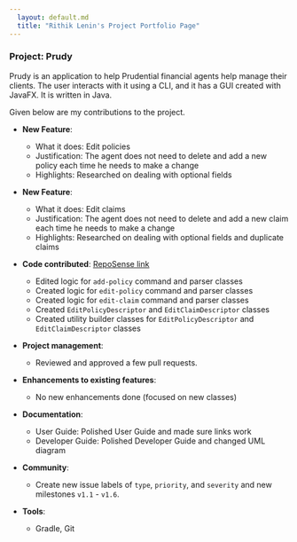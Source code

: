 ```yaml
---
  layout: default.md
  title: "Rithik Lenin's Project Portfolio Page"
---
```


### Project: Prudy

Prudy is an application to help Prudential financial agents help manage their clients. The user interacts with it using a CLI, and it has a GUI created with JavaFX. It is written in Java.

Given below are my contributions to the project.

* **New Feature**:
  * What it does: Edit policies
  * Justification: The agent does not need to delete and add a new policy each time he needs to make a change
  * Highlights: Researched on dealing with optional fields

* **New Feature**:
  * What it does: Edit claims
  * Justification: The agent does not need to delete and add a new claim each time he needs to make a change
  * Highlights: Researched on dealing with optional fields and duplicate claims

* **Code contributed**: [RepoSense link](https://nus-cs2103-ay2425s1.github.io/tp-dashboard/?search=rithiklenin&sort=groupTitle&sortWithin=title&timeframe=commit&mergegroup=&groupSelect=groupByAuthors&breakdown=true&checkedFileTypes=docs~functional-code~test-code~other&since=2024-09-20)
  * Edited logic for `add-policy` command and parser classes
  * Created logic for `edit-policy` command and parser classes
  * Created logic for `edit-claim` command and parser classes
  * Created `EditPolicyDescriptor` and `EditClaimDescriptor` classes
  * Created utility builder classes for `EditPolicyDescriptor` and `EditClaimDescriptor` classes

* **Project management**:
  * Reviewed and approved a few pull requests.

* **Enhancements to existing features**:
  * No new enhancements done (focused on new classes)

* **Documentation**:
  * User Guide: Polished User Guide and made sure links work
  * Developer Guide: Polished Developer Guide and changed UML diagram

* **Community**:
  * Create new issue labels of `type`, `priority`, and `severity` and new milestones `v1.1` - `v1.6`.

* **Tools**:
  * Gradle, Git

